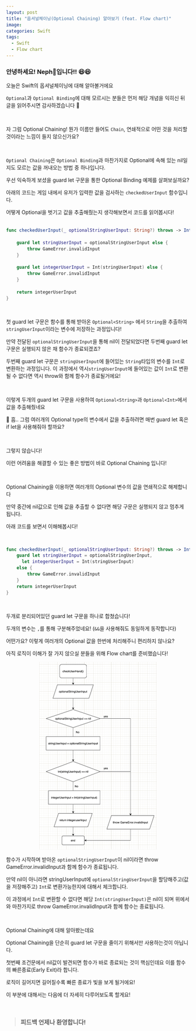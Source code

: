 ```yaml
---
layout: post
title: "옵셔널체이닝(Optional Chaining) 알아보기 (feat. Flow chart)"
image: 
categories: Swift
tags:
  - Swift
  - Flow chart
---
```


### 안녕하세요! Neph🌱입니다!! 😆😆

오늘은 Swift의 옵셔널체이닝에 대해 알아볼거에요

`Optional`과 `Optional Binding`에 대해 모르시는 분들은 먼저 해당 개념을 익히신 뒤 글을 읽어주시면 감사하겠습니다 🥲

<br/>

자 그럼 Optional Chaining! 뭔가 이름만 들어도 `Chain`, 연쇄적으로 어떤 것을 처리할 것이라는 느낌이 들지 않으신가요? 

<br/>

`Optional Chaining`은 `Optional Binding`과 마찬가지로 Optional에 속해 있는 nil일지도 모르는 값을 꺼내오는 방법 중 하나입니다. 

우선 익숙하게 보셨을 guard let 구문을 통한 Optional Binding 예제를 살펴보실까요?

아래의 코드는 게임 내에서 유저가 입력한 값을 검사하는 `checkedUserInput` 함수입니다.

어떻게 Optional을 벗기고 값을 추출해줬는지 생각해보면서 코드를 읽어봅시다!

```swift

func checkedUserInput(_ optionalStringUserInput: String?) throws -> Int{
  
	guard let stringUserInput = optionalStringUserInput else {
		throw GameError.invalidInput
	}
  
	guard let integerUserInput = Int(stringUserInput) else {
		throw GameError.invalidInput
	}
  
	return integerUserInput
}
```

<br/>

첫 guard let 구문은 함수를 통해 받아온 `Optional<String>` 에서 `String`을 추출하여 `stringUserInput`이라는 변수에 저장하는 과정입니다!

만약 전달된 `optionalStringUserInput`을 통해 nil이 전달되었다면 두번째 guard let 구문은 실행되지 않은 채 함수가 종료되겠죠?

두번째 guard let 구문은 `stringUserInput`에 들어있는 `String`타입의 변수를 `Int`로 변환하는 과정입니다. 이 과정에서 역시`stringUserInput`에 들어있는 값이 `Int`로 변환될 수 없다면 역시 throw와 함께 함수가 종료될거에요!

<br/>

이렇게 두개의 guard let 구문을 사용하여 `Optional<String>`과 `Optional<Int>`에서 값을 추출해줬네요

🧐 흠.. 그럼 여러개의 Optional type의 변수에서 값을 추출하려면 매번 guard let 혹은 if let을 사용해줘야 할까요?

<br/>

그렇지 않습니다!

이런 어려움을 해결할 수 있는 좋은 방법이 바로 Optional Chaining 입니다!

<br/>

Optional Chaining을 이용하면 여러개의 Optional 변수의 값을 연쇄적으로 해제합니다

만약 중간에 nil값으로 인해 값을 추출할 수 없다면 해당 구문은 실행되지 않고 멈추게 됩니다.

아래 코드를 보면서 이해해봅시다!

<br/>

```swift
func checkedUserInput(_ optionalStringUserInput: String?) throws -> Int {
	guard let stringUserInput = optionalStringUserInput,
  	  let integerUserInput = Int(stringUserInput)
	else {
		throw GameError.invalidInput
	}
	return integerUserInput
}
```

<br/>

두개로 분리되어있던 guard let 구문을 하나로 합쳤습니다!

두개의 변수는 `,`를 통해 구분해주었네요! (`&&`을 사용해줘도 동일하게 동작합니다)

어떤가요? 이렇게 여러개의 Optional 값을 한번에 처리해주니 편리하지 않나요?

아직 로직이 이해가 잘 가지 않으실 분들을 위해 Flow chart를 준비했습니다!

<p align="center"><img src="/assets/images/posts/OptionalChainingFlowChart.png" alt="OptionalChainingFlowChart" style="zoom:50%;" /></p>

함수가 시작하며 받아온 `optionalStringUserInput`이 nil이라면 throw GameError.invalidInput과 함께 함수가 종료됩니다.

만약 nil이 아니라면 stringUserInput에 `optionalStringUserInput`을 할당해주고(값을 저장해주고) `Int`로 변환가능한지에 대해서 체크합니다.

이 과정에서 `Int`로 변환할 수 없다면 해당 `Int(stringUserInput)`은 nil이 되며 위에서와 마찬가지로 throw GameError.invalidInput과 함께 함수는 종료됩니다.

<br/>

Optional Chaining에 대해 알아봤는데요 

Optional Chaining을 단순히 guard let 구문을 줄이기 위해서만 사용하는것이 아닙니다.

첫번째 조건문에서 nil값이 발견되면 함수가 바로 종료되는 것이 핵심인데요 이를 함수의 빠른종료(Early Exit)라 합니다.

로직이 길어지면 길어질수록 빠른 종료가 빛을 보게 될거에요!

이 부분에 대해서는 다음에 더 자세히 다루어보도록 할게요!

<br/>

>### 피드백 언제나 환영합니다!